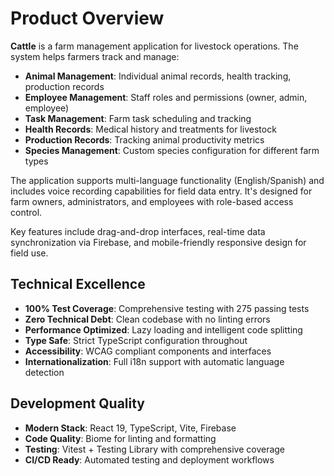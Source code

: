 # Product Overview

**Cattle** is a farm management application for livestock operations. The system helps farmers track and manage:

- **Animal Management**: Individual animal records, health tracking, production records
- **Employee Management**: Staff roles and permissions (owner, admin, employee)
- **Task Management**: Farm task scheduling and tracking
- **Health Records**: Medical history and treatments for livestock
- **Production Records**: Tracking animal productivity metrics
- **Species Management**: Custom species configuration for different farm types

The application supports multi-language functionality (English/Spanish) and includes voice recording capabilities for field data entry. It's designed for farm owners, administrators, and employees with role-based access control.

Key features include drag-and-drop interfaces, real-time data synchronization via Firebase, and mobile-friendly responsive design for field use.

## Technical Excellence
- **100% Test Coverage**: Comprehensive testing with 275 passing tests
- **Zero Technical Debt**: Clean codebase with no linting errors
- **Performance Optimized**: Lazy loading and intelligent code splitting
- **Type Safe**: Strict TypeScript configuration throughout
- **Accessibility**: WCAG compliant components and interfaces
- **Internationalization**: Full i18n support with automatic language detection

## Development Quality
- **Modern Stack**: React 19, TypeScript, Vite, Firebase
- **Code Quality**: Biome for linting and formatting
- **Testing**: Vitest + Testing Library with comprehensive coverage
- **CI/CD Ready**: Automated testing and deployment workflows